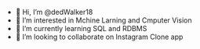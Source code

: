 - 👋 Hi, I’m @dedWalker18
- 👀 I’m interested in Mchine Larning and Cmputer Vision
- 🌱 I’m currently learning SQL and RDBMS
- 💞️ I’m looking to collaborate on Instagram Clone app

<!---
dedWalker18/dedWalker18 is a ✨ special ✨ repository because its `README.md` (this file) appears on your GitHub profile.
You can click the Preview link to take a look at your changes.
--->
